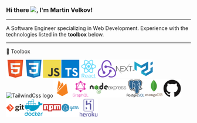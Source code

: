 ### Hi there <img src="https://raw.githubusercontent.com/MartinHeinz/MartinHeinz/master/wave.gif" width="30px"/>, I'm Martin Velkov!

---

A Software Engineer specializing in Web Development. Experience with the technologies listed in the **toolbox** below.

---

🧰 Toolbox

<img src="https://github.com/devicons/devicon/blob/master/icons/html5/html5-original.svg" alt="Html logo" width="50" height="50"/><img src="https://github.com/devicons/devicon/blob/master/icons/css3/css3-original.svg" alt="Css logo" width="50" height="50"/><img src="https://github.com/devicons/devicon/blob/master/icons/javascript/javascript-original.svg" alt="Javascript logo" width="50" height="50"/><img src="https://github.com/devicons/devicon/blob/master/icons/typescript/typescript-original.svg" alt="Typescript logo" width="50" height="50"/><img src="https://github.com/devicons/devicon/blob/master/icons/react/react-original-wordmark.svg" alt="React.Js logo" width="50" height="50"/><img src="https://github.com/devicons/devicon/blob/master/icons/redux/redux-original.svg" alt="Redux logo" width="50" height="50"/><img src="https://github.com/devicons/devicon/blob/master/icons/nextjs/nextjs-original-wordmark.svg" alt="Next.Js logo" width="50" height="50"/><img src="https://github.com/devicons/devicon/blob/master/icons/materialui/materialui-original.svg" alt="MaterialUI logo" width="50" height="50"/><img src="https://cdn.worldvectorlogo.com/logos/tailwindcss.svg" alt="TailwindCss logo" width="50" height="50"/><img src="https://github.com/devicons/devicon/blob/master/icons/firebase/firebase-plain.svg" alt="Firebase logo" width="50" height="50"/><img src="https://github.com/devicons/devicon/blob/master/icons/graphql/graphql-plain-wordmark.svg" alt="GraphQL logo" width="50" height="50"/><img src="https://github.com/devicons/devicon/blob/master/icons/nodejs/nodejs-original-wordmark.svg" alt="NodeJs logo" width="50" height="50"/><img src="https://github.com/devicons/devicon/blob/master/icons/express/express-original-wordmark.svg" alt="Express logo" width="50" height="50"/><img src="https://github.com/devicons/devicon/blob/master/icons/postgresql/postgresql-original-wordmark.svg" alt="PostgreSQL logo" width="50" height="50"/><img src="https://github.com/devicons/devicon/blob/master/icons/mongodb/mongodb-original-wordmark.svg" alt="MongoDB logo" width="50" height="50"/><img src="https://github.com/devicons/devicon/blob/master/icons/github/github-original.svg" alt="GitHub logo" width="50" height="50"/><img src="https://github.com/devicons/devicon/blob/master/icons/git/git-original-wordmark.svg" alt="Git logo" width="50" height="50"/><img src="https://github.com/devicons/devicon/blob/master/icons/docker/docker-plain-wordmark.svg" alt="Docker logo" width="50" height="50"/><img src="https://github.com/devicons/devicon/blob/master/icons/npm/npm-original-wordmark.svg" alt="Npm logo" width="50" height="50"/><img src="https://github.com/devicons/devicon/blob/master/icons/yarn/yarn-original-wordmark.svg" alt="Yarn logo" width="50" height="50"/><img src="https://github.com/devicons/devicon/blob/master/icons/heroku/heroku-original-wordmark.svg" alt="Heroku logo" width="50" height="50"/>

















<!--
**MartsTech/MartsTech** is a ✨ _special_ ✨ repository because its `README.md` (this file) appears on your GitHub profile.

Here are some ideas to get you started:

- 🔭 I’m currently working on ...
- 🌱 I’m currently learning ...
- 👯 I’m looking to collaborate on ...
- 🤔 I’m looking for help with ...
- 💬 Ask me about ...
- 📫 How to reach me: ...
- 😄 Pronouns: ...
- ⚡ Fun fact: ...
-->
